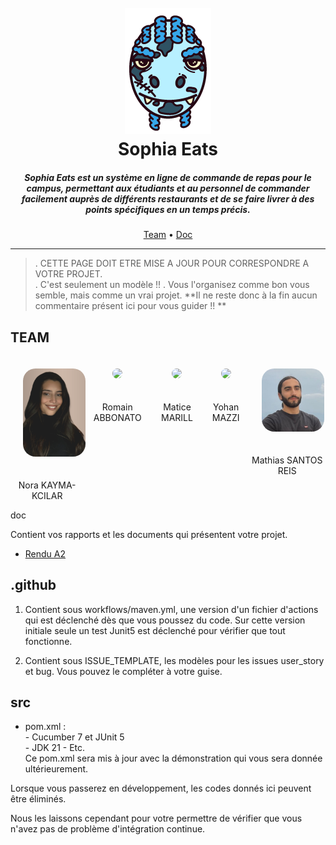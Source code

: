 <h1 align="center">
  <br>
  <img src="./doc/assets/logo.png">
  <br>
  Sophia Eats
  <br>
</h1>

<h5 align="center">Sophia Eats est un système en ligne de commande de repas pour le campus, 
permettant aux étudiants et au personnel de commander facilement auprès de différents restaurants 
et de se faire livrer à des points spécifiques en un temps précis.</h5>

<p align="center">
  <a href="#team">Team</a> •
  <a href="#doc">Doc</a> 
</p>

---

>. CETTE PAGE DOIT ETRE MISE A JOUR POUR CORRESPONDRE A VOTRE PROJET.  
>. C'est seulement un modèle !!
>. Vous l'organisez comme bon vous semble, mais comme un vrai projet.
> **Il ne reste donc à la fin aucun commentaire présent ici pour vous guider !! **


## TEAM

<div align="center" style="display: flex; justify-content: space-evenly;">
    <div>
        <img style="margin: 20px; border-radius: 20px" src="./doc/assets/teampics/nora.png" width="100" height=auto>
        <p align="center">Nora KAYMA-KCILAR</p>
    </div>
    <div>
        <img style="margin: 20px; border-radius: 20px" src="./doc/assets/teampics/romain.png" width="100" height=auto>
        <p align="center">Romain ABBONATO</p>
    </div>
    <div>
        <img style="margin: 20px; border-radius: 20px" src="./doc/assets/teampics/matice.png" width="100" height=auto>
        <p align="center">Matice MARILL</p>
    </div>
    <div>
        <img style="margin: 20px; border-radius: 20px" src="./doc/assets/teampics/yohan.png" width="100" height=auto>
        <p align="center">Yohan MAZZI</p>
    </div>
    <div>
        <img style="margin: 20px; border-radius: 20px" src="./doc/assets/teampics/mathias.png" width="100" height=auto>
        <p align="center">Mathias SANTOS REIS</p>
    </div>
</div

## doc
Contient vos rapports et les documents qui présentent votre projet.

- [Rendu A2](./doc/RenduA2.pdf)

## .github
   1. Contient sous workflows/maven.yml, une version d'un fichier d'actions qui est déclenché dès que vous poussez du code. 
Sur cette version initiale seule un test Junit5 est déclenché pour vérifier que tout fonctionne.

  2. Contient sous ISSUE_TEMPLATE, les modèles pour les issues user_story et bug. Vous pouvez le compléter à votre guise.

## src
 - pom.xml :  
       - Cucumber 7 et JUnit 5  
       - JDK 21
       - Etc.  
   Ce pom.xml sera mis à jour avec la démonstration qui vous sera donnée ultérieurement.

Lorsque vous passerez en développement, les codes donnés ici peuvent être éliminés.   

Nous les laissons cependant pour votre permettre de vérifier que vous n'avez pas de problème d'intégration continue.


<!-- ## Ce que fait votre projet


### Principales User stories
Vous mettez en évidence les principales user stories de votre projet.
Chaque user story doit être décrite par 
   - son identifiant en tant que issue github (#), 
   - sa forme classique (As a… I want to… In order to…) (pour faciliter la lecture)
   - Le nom du fichier feature Cucumber et le nom des scénarios qui servent de tests d’acceptation pour la story.
   Les contenus détaillés sont dans l'issue elle-même. -->
   

   
